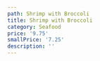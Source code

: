 ```yaml
---
path: Shrimp with Broccoli
title: Shrimp with Broccoli
category: Seafood
price: '9.75'
smallPrice: '7.25'
description: ''
---
```


